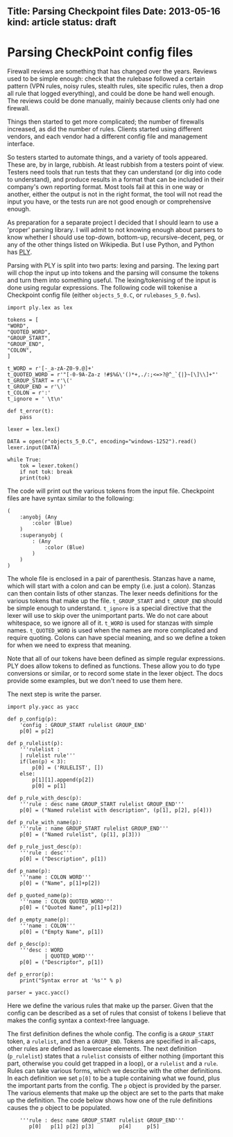 Title: Parsing Checkpoint files
Date: 2013-05-16
kind: article
status: draft
---

# Parsing CheckPoint config files

Firewall reviews are something that has changed over the years. Reviews used to
be simple enough: check that the rulebase followed a certain pattern (VPN
rules, noisy rules, stealth rules, site specific rules, then a drop all rule
that logged everything), and could be done be hand well enough. The reviews
could be done manually, mainly because clients only had one firewall.

Things then started to get more complicated; the number of firewalls increased,
as did the number of rules. Clients started using different vendors, and each
vendor had a different config file and management interface.

So testers started to automate things, and a variety of tools appeared. These
are, by in large, rubbish. At least rubbish from a testers point of view.
Testers need tools that run tests that they can understand (or dig into code to
understand), and produce results in a format that can be included in their
company's own reporting format. Most tools fail at this in one way or another,
either the output is not in the right format, the tool will not read the input
you have, or the tests run are not good enough or comprehensive enough.

As preparation for a separate project I decided that I should learn to use
a 'proper' parsing library. I will admit to not knowing enough about parsers to
know whether I should use top-down, bottom-up, recursive-decent, peg, or any of
the other things listed on Wikipedia. But I use Python, and Python has
[PLY](http://www.dabeaz.com/ply/).

Parsing with PLY is split into two parts: lexing and parsing. The lexing part
will chop the input up into tokens and the parsing will consume the tokens and
turn them into something useful. The lexing/tokenising of the input is done
using regular expressions. The following code will tokenise a Checkpoint config
file (either `objects_5_0.C`, or `rulebases_5_0.fws`).

    import ply.lex as lex

    tokens = [
    "WORD",
    "QUOTED_WORD",
    "GROUP_START",
    "GROUP_END",
    "COLON",
    ]

    t_WORD = r'[-_a-zA-Z0-9.@]+'
    t_QUOTED_WORD = r'"[-0-9A-Za-z !#$%&\'()*+,./:;<=>?@^_`{|}~[\]\\]+"'
    t_GROUP_START = r'\('
    t_GROUP_END = r'\)'
    t_COLON = r':'
    t_ignore = ' \t\n'

    def t_error(t):
        pass

    lexer = lex.lex()

    DATA = open(r"objects_5_0.C", encoding="windows-1252").read()
    lexer.input(DATA)

    while True:
        tok = lexer.token()
        if not tok: break
        print(tok)

The code will print out the various tokens from the input file. Checkpoint
files are have syntax similar to the following:

    (
        :anyobj (Any
            :color (Blue)
        )
        :superanyobj (
            : (Any
                :color (Blue)
            )
        )
    )

The whole file is enclosed in a pair of parenthesis. Stanzas have a name, which
will start with a colon and can be empty (i.e. just a colon). Stanzas can then
contain lists of other stanzas. The lexer needs definitions for the various
tokens that make up the file. `t_GROUP_START` and `t_GROUP_END` should be simple
enough to understand. `t_ignore` is a special directive that the lexer will use
to skip over the unimportant parts. We do not care about whitespace, so we
ignore all of it. `t_WORD` is used for stanzas with simple names.
`t_QUOTED_WORD` is used when the names are more complicated and require
quoting. Colons can have special meaning, and so we define a token for when we
need to express that meaning.

Note that all of our tokens have been defined as simple regular expressions.
PLY does allow tokens to defined as functions. These allow you to do type
conversions or similar, or to record some state in the lexer object. The docs
provide some examples, but we don't need to use them here.

The next step is write the parser.

    import ply.yacc as yacc

    def p_config(p):
        'config : GROUP_START rulelist GROUP_END'
        p[0] = p[2]

    def p_rulelist(p):
        '''rulelist :
        | rulelist rule'''
        if(len(p) < 3):
            p[0] = ('RULELIST', [])
        else:
            p[1][1].append(p[2])
            p[0] = p[1]

    def p_rule_with_desc(p):
        '''rule : desc name GROUP_START rulelist GROUP_END'''
        p[0] = ("Named rulelist with description", (p[1], p[2], p[4]))

    def p_rule_with_name(p):
        '''rule : name GROUP_START rulelist GROUP_END'''
        p[0] = ("Named rulelist", (p[1], p[3]))

    def p_rule_just_desc(p):
        '''rule : desc'''
        p[0] = ("Description", p[1])

    def p_name(p):
        '''name : COLON WORD'''
        p[0] = ("Name", p[1]+p[2])

    def p_quoted_name(p):
        '''name : COLON QUOTED_WORD'''
        p[0] = ("Quoted Name", p[1]+p[2])

    def p_empty_name(p):
        '''name : COLON'''
        p[0] = ("Empty Name", p[1])

    def p_desc(p):
        '''desc : WORD
                | QUOTED_WORD'''
        p[0] = ("Descriptor", p[1])

    def p_error(p):
        print("Syntax error at '%s'" % p)

    parser = yacc.yacc()

Here we define the various rules that make up the parser. Given that the config
can be described as a set of rules that consist of tokens I believe that makes
the config syntax a context-free language.

The first definition defines the whole config. The config is a `GROUP_START`
token, a `rulelist`, and then a `GROUP_END`. Tokens are specified in all-caps,
other rules are defined as lowercase elements. The next definition
(`p_rulelist`) states that a `rulelist` consists of either nothing (important
this part, otherwise you could get trapped in a loop), or a `rulelist` and
a `rule`. Rules can take various forms, which we describe with the other
definitions. In each definition we set `p[0]` to be a tuple containing what we
found, plus the important parts from the config. The `p` object is provided by
the parser. The various elements that make up the object are set to the parts
that make up the definition. The code below shows how one of the rule
definitions causes the `p` object to be populated.

        '''rule : desc name GROUP_START rulelist GROUP_END'''
           p[0]   p[1] p[2] p[3]        p[4]     p[5]
